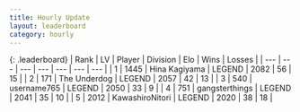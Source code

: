 ```yaml
---
title: Hourly Update
layout: leaderboard
category: hourly
---
```


{: .leaderboard}
| Rank | LV | Player | Division | Elo | Wins | Losses |
| --- | --- | --- | --- | --- | --- | --- |
| <span data-change="0">1</span> | 1445 | <span title="ID: 315148">Hina Kagiyama</span> | LEGEND | <span data-change="0">2082</span> | <span data-change="0">56</span> | <span data-change="0">15</span> |
| <span data-change="0">2</span> | 171 | <span title="ID: 514789">The Underdog</span> | LEGEND | <span data-change="0">2057</span> | <span data-change="0">42</span> | <span data-change="0">13</span> |
| <span data-change="0">3</span> | 540 | <span title="ID: 188640">username765</span> | LEGEND | <span data-change="0">2050</span> | <span data-change="0">33</span> | <span data-change="0">9</span> |
| <span data-change="0">4</span> | 751 | <span title="ID: 92077">gangsterthings</span> | LEGEND | <span data-change="0">2041</span> | <span data-change="0">35</span> | <span data-change="0">10</span> |
| <span data-change="2">5</span> | 2012 | <span title="ID: 164871">KawashiroNitori</span> | LEGEND | <span data-change="0">2020</span> | <span data-change="0">38</span> | <span data-change="0">18</span> |